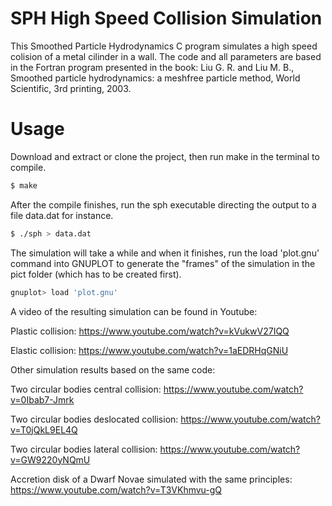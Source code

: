 # SPH High Speed Collision Simulation

This Smoothed Particle Hydrodynamics C program simulates a high speed colision of a metal cilinder in a wall. The code and all parameters are based in the Fortran program presented in the book: Liu G. R. and Liu M. B., Smoothed particle hydrodynamics: a meshfree particle method, World Scientific, 3rd printing, 2003.

# Usage

Download and extract or clone the project, then run make in the terminal to compile.

```sh
$ make
```

After the compile finishes, run the sph executable directing the output to a file data.dat for instance.

```sh
$ ./sph > data.dat
```

The simulation will take a while and when it finishes, run the load 'plot.gnu' command into GNUPLOT to generate the "frames" of the simulation in the pict folder (which has to be created first).

```sh
gnuplot> load 'plot.gnu'
```

A video of the resulting simulation can be found in Youtube:

Plastic collision: https://www.youtube.com/watch?v=kVukwV27IQQ

Elastic collision: https://www.youtube.com/watch?v=1aEDRHqGNiU


Other simulation results based on the same code:

Two circular bodies central collision: https://www.youtube.com/watch?v=0Ibab7-Jmrk

Two circular bodies deslocated collision: https://www.youtube.com/watch?v=T0jQkL9EL4Q

Two circular bodies lateral collision: https://www.youtube.com/watch?v=GW9220yNQmU


Accretion disk of a Dwarf Novae simulated with the same principles: https://www.youtube.com/watch?v=T3VKhmvu-gQ